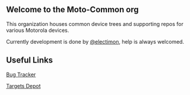 ## Welcome to the Moto-Common org

This organization houses common device trees and supporting repos for various Motorola devices.

Currently development is done by [@electimon](https://github.com/electimon), help is always welcomed.

Useful Links
------------
[Bug Tracker](../../../../bug_tracker)

[Targets Depot](../../../../android_device_motorola_targets)
